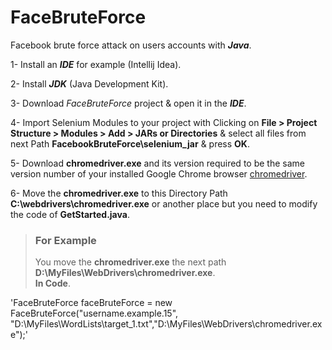 # FaceBruteForce
Facebook brute force attack on users accounts with ***Java***.

1- Install an ***IDE*** for example (Intellij Idea).<br>

2- Install ***JDK*** (Java Development Kit).<br>

3- Download *FaceBruteForce* project & open it in the ***IDE***.<br>

4- Import Selenium Modules to your project with Clicking on **File > Project Structure > Modules > Add > JARs or Directories** & select all files from next Path **FacebookBruteForce\selenium_jar** & press **OK**.<br>

5- Download **chromedriver.exe** and its version required to be the same version number of your installed Google Chrome browser [chromedriver](https://chromedriver.chromium.org/downloads).<br>

6- Move the **chromedriver.exe** to this Directory Path **C:\webdrivers\chromedriver.exe** or another place but you need to modify the code of **GetStarted.java**.<br>

> ### For Example<br>
> You move the **chromedriver.exe** the next path **D:\MyFiles\WebDrivers\chromedriver.exe**.<br>
**In Code**.<br>

'FaceBruteForce faceBruteForce = new FaceBruteForce("username.example.15", "D:\MyFiles\WordLists\target_1.txt","D:\MyFiles\WebDrivers\chromedriver.exe");'
